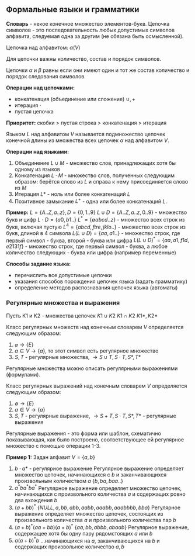 ## Формальные языки и грамматики

**Словарь** - некое конечное множество элементов-букв.
Цепочка символов - это последовательность любых допустимых символов алфавита, следуемая одна за другим (не обязана быть осмысленной).

Цепочка над алфавитом: $\alpha(V)$

Для цепочки важны количество, состав и порядок символов.

Цепочки $\alpha$ и $\beta$ равны если они имеют один и тот же состав количество и порядок следования символов.

**Операции над цепочками:**
- конкатенация (объединение или сложение) $\cup{},+$
- итерация $\cdot{}$
- пустая цепочка

**Приоритет:**
скобки > пустая строка > конкатенация > итерация

Языком $L$ над алфавитом $V$ называется подмножество цепочек конечной длины из множества всех цепочек $\alpha$ над алфавитом $V$.

**Операции над языками:**
1. Объединение $L\cup{M}$ - множество слов, принадлежащих хотя бы одному из языков
2. Конкатенация $L\cdot{M}$ - множество слов, полученных следующим образом: берётся слово из $L$ и справа к нему присоединяется слово из $M$
3. Итерация $L*$ - ноль или более конкатенаций $L$
4. Позитивное замыкание $L^{+}$ - одна или более конкатенаций $L$. 

**Пример:**
$L=\{A..Z,a..z\},D=\{0,1..9\}$
$L\cup{D}=\{A..Z,a..z,0..9\}$ - множество букв и цифр
$L\cdot{D}=\{a0,b1..\}$
$L^{*}=\{\emptyset{}abcd..z\}$ - множество всех строк из букв, включая пустую
$L^{4}=\{abcd,ftre,jklo..\}$ - множество всех строк из букв, длиной в 4 символа
$L(L\cup{D})=\{aa,a1..\}$ - множество строк, где первый символ - буква, второй - буква или цифра
$L(L\cup{D})^{*}=\{aa,a1,f1d,e2131f\}$ - множество строк, где первый символ - буква, а любое количество следующих - буква или цифра (например переменные)

**Способы задание языка:**
- перечислить все допустимые цепочки
- указания способов порождения цепочек языка (задать грамматику)
- определение методов распознавания цепочек языка (автоматы)

### Регулярные множества и выражения

Пусть K1 и K2 - множества цепочек
$K1 \cup{} K2$
$K1 \cap{} K2$
$K1*, K2*$

Класс регулярных множеств над конечным словарем $V$ определяется следующим образом:
1. $\varnothing{}\rightarrow{\{E\}}$
2. $a\in {V}\rightarrow{\{a\}}$, то этот символ есть регулярное множество
3. $S,T$ - регулярные множества, $\rightarrow{S\cup{T},S\cdot{T},S*,T*}$

Регулярные множества можно описать регулярными выражениями (формулами).

Класс регулярных выражений над конечным словарем $V$ определяется следующим образом:
1. $\emptyset{}\rightarrow{\{E\}}$ 
2. $a\in{V}\rightarrow{\{a\}}$ 
3. $S,T$ - регулярные выражение, $\rightarrow{S+{T},S\cdot{T},S*,T*}$ - регулярные выражения

Регулярные выражения - это форма или шаблон, схематично показывающая, как было построено, соответствующее ей регулярное множество с помощью операции 1-3.

**Пример 1:**
Задан алфавит $V=\{a,b\}$
1) $b\cdot{}a*$ - регулярное выражение
Регулярное выражение определяет множество цепочек, начинающихся с $b$ и заканчивающихся произвольным количеством $a$
$\{b,ba,baa..\}$
2) $a^{*}ba^{*}ba^{*}$
Регулярное выражение определяет множество цепочек, начинающихся с произвольного количества $a$ и содержащих ровно два вхождения $b$
3) $(a+bb)^{*}$
$\{NULL, a, bb, abb, aabb, aaabb, aaabbbb, bba\}$
Регулярное выражение определяет множество цепочек, состоящих из произвольного количества $a$ и произвольного количества пар $b$
4) $(a+b)^{*}(aa+bb)(a+b)^{*}$
$\{aa,bb,abbb, abaab\}$
Регулярное выражение, содержащее хотя бы одну пару рядомстоящих $a$ или $b$
5) $a(a+b)^{*}b$
...начинающихся на $a$, заканчивающихся на $b$ и содержащих произвольное количество $a,b$